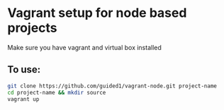 # Vagrant setup for node based projects

Make sure you have vagrant and virtual box installed

## To use:

```bash
git clone https://github.com/guided1/vagrant-node.git project-name
cd project-name && mkdir source
vagrant up
```
